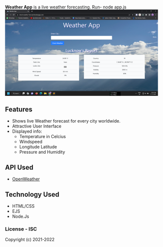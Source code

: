 **Weather App** is a live weather forecasting.
Run- node app.js
![ScreenShots](https://github.com/aman-s-20/check-weather/blob/master/asset/Screenshot%20(241).png)

## Features

* Shows live Weather forecast for every city worldwide.
* Attractive User Interface
* Displayed info:
  * Temperature in Celcius
  * Windspeed 
  * Longitude Latitude 
  * Pressure and Humidity
  
## API Used 

* [OpenWeather](https://openweathermap.org/)

## Technology Used

* HTML/CSS
* EJS
* Node.Js

### License - ISC

Copyright (c) 2021-2022
